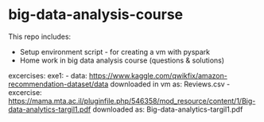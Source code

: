# big-data-analysis-course
This repo includes:
- Setup environment script - for creating a vm with pyspark
- Home work in big data analysis course (questions & solutions)


excercises:
exe1:
	-	data:
		https://www.kaggle.com/qwikfix/amazon-recommendation-dataset/data
		downloaded in vm as: Reviews.csv
	-	excercise:
		https://mama.mta.ac.il/pluginfile.php/546358/mod_resource/content/1/Big-data-analytics-targil1.pdf
		downloaded as: Big-data-analytics-targil1.pdf
